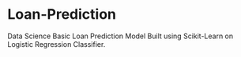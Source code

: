 # Loan-Prediction
Data Science
Basic Loan Prediction Model Built using Scikit-Learn on Logistic Regression Classifier.
